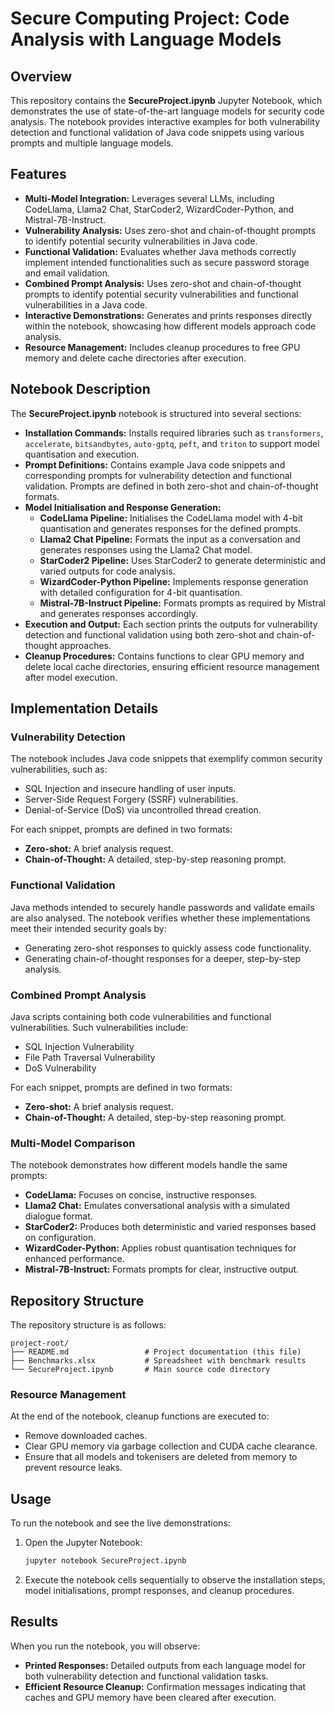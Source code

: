 # Secure Computing Project: Code Analysis with Language Models

## Overview

This repository contains the **SecureProject.ipynb** Jupyter Notebook, which demonstrates the use of state-of-the-art language models for security code analysis. The notebook provides interactive examples for both vulnerability detection and functional validation of Java code snippets using various prompts and multiple language models.

## Features

- **Multi-Model Integration:** Leverages several LLMs, including CodeLlama, Llama2 Chat, StarCoder2, WizardCoder-Python, and Mistral-7B-Instruct.
- **Vulnerability Analysis:** Uses zero-shot and chain-of-thought prompts to identify potential security vulnerabilities in Java code.
- **Functional Validation:** Evaluates whether Java methods correctly implement intended functionalities such as secure password storage and email validation.
- **Combined Prompt Analysis:** Uses zero-shot and chain-of-thought prompts to identify potential security vulnerabilities and functional vulnerabilities in a Java code.
- **Interactive Demonstrations:** Generates and prints responses directly within the notebook, showcasing how different models approach code analysis.
- **Resource Management:** Includes cleanup procedures to free GPU memory and delete cache directories after execution.

## Notebook Description

The **SecureProject.ipynb** notebook is structured into several sections:

- **Installation Commands:** Installs required libraries such as `transformers`, `accelerate`, `bitsandbytes`, `auto-gptq`, `peft`, and `triton` to support model quantisation and execution.
- **Prompt Definitions:** Contains example Java code snippets and corresponding prompts for vulnerability detection and functional validation. Prompts are defined in both zero-shot and chain-of-thought formats.
- **Model Initialisation and Response Generation:**  
  - **CodeLlama Pipeline:** Initialises the CodeLlama model with 4-bit quantisation and generates responses for the defined prompts.  
  - **Llama2 Chat Pipeline:** Formats the input as a conversation and generates responses using the Llama2 Chat model.
  - **StarCoder2 Pipeline:** Uses StarCoder2 to generate deterministic and varied outputs for code analysis.
  - **WizardCoder-Python Pipeline:** Implements response generation with detailed configuration for 4-bit quantisation.
  - **Mistral-7B-Instruct Pipeline:** Formats prompts as required by Mistral and generates responses accordingly.
- **Execution and Output:** Each section prints the outputs for vulnerability detection and functional validation using both zero-shot and chain-of-thought approaches.
- **Cleanup Procedures:** Contains functions to clear GPU memory and delete local cache directories, ensuring efficient resource management after model execution.

## Implementation Details

### Vulnerability Detection

The notebook includes Java code snippets that exemplify common security vulnerabilities, such as:
- SQL Injection and insecure handling of user inputs.
- Server-Side Request Forgery (SSRF) vulnerabilities.
- Denial-of-Service (DoS) via uncontrolled thread creation.

For each snippet, prompts are defined in two formats:
- **Zero-shot:** A brief analysis request.
- **Chain-of-Thought:** A detailed, step-by-step reasoning prompt.

### Functional Validation

Java methods intended to securely handle passwords and validate emails are also analysed. The notebook verifies whether these implementations meet their intended security goals by:
- Generating zero-shot responses to quickly assess code functionality.
- Generating chain-of-thought responses for a deeper, step-by-step analysis.

### Combined Prompt Analysis

Java scripts containing both code vulnerabilities and functional vulnerabilities. Such vulnerabilities include:
- SQL Injection Vulnerability
- File Path Traversal Vulnerability
- DoS Vulnerability

For each snippet, prompts are defined in two formats:
- **Zero-shot:** A brief analysis request.
- **Chain-of-Thought:** A detailed, step-by-step reasoning prompt.

### Multi-Model Comparison

The notebook demonstrates how different models handle the same prompts:
- **CodeLlama:** Focuses on concise, instructive responses.
- **Llama2 Chat:** Emulates conversational analysis with a simulated dialogue format.
- **StarCoder2:** Produces both deterministic and varied responses based on configuration.
- **WizardCoder-Python:** Applies robust quantisation techniques for enhanced performance.
- **Mistral-7B-Instruct:** Formats prompts for clear, instructive output.

## Repository Structure

The repository structure is as follows:

```
project-root/
├── README.md                 # Project documentation (this file)
├── Benchmarks.xlsx           # Spreadsheet with benchmark results
└── SecureProject.ipynb       # Main source code directory
```

### Resource Management

At the end of the notebook, cleanup functions are executed to:
- Remove downloaded caches.
- Clear GPU memory via garbage collection and CUDA cache clearance.
- Ensure that all models and tokenisers are deleted from memory to prevent resource leaks.

## Usage

To run the notebook and see the live demonstrations:

1. Open the Jupyter Notebook:
   ```bash
   jupyter notebook SecureProject.ipynb
   ```
2. Execute the notebook cells sequentially to observe the installation steps, model initialisations, prompt responses, and cleanup procedures.

## Results

When you run the notebook, you will observe:
- **Printed Responses:** Detailed outputs from each language model for both vulnerability detection and functional validation tasks.
- **Efficient Resource Cleanup:** Confirmation messages indicating that caches and GPU memory have been cleared after execution.

